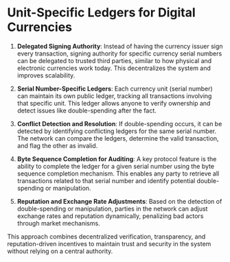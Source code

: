 # Unit-Specific Ledgers for Digital Currencies

1. **Delegated Signing Authority**: Instead of having the currency issuer sign every transaction, signing authority for specific currency serial numbers can be delegated to trusted third parties, similar to how physical and electronic currencies work today. This decentralizes the system and improves scalability.
   
2. **Serial Number-Specific Ledgers**: Each currency unit (serial number) can maintain its own public ledger, tracking all transactions involving that specific unit. This ledger allows anyone to verify ownership and detect issues like double-spending after the fact.

3. **Conflict Detection and Resolution**: If double-spending occurs, it can be detected by identifying conflicting ledgers for the same serial number. The network can compare the ledgers, determine the valid transaction, and flag the other as invalid.

4. **Byte Sequence Completion for Auditing**: A key protocol feature is the ability to complete the ledger for a given serial number using the byte sequence completion mechanism. This enables any party to retrieve all transactions related to that serial number and identify potential double-spending or manipulation.

5. **Reputation and Exchange Rate Adjustments**: Based on the detection of double-spending or manipulation, parties in the network can adjust exchange rates and reputation dynamically, penalizing bad actors through market mechanisms.

This approach combines decentralized verification, transparency, and reputation-driven incentives to maintain trust and security in the system without relying on a central authority.
